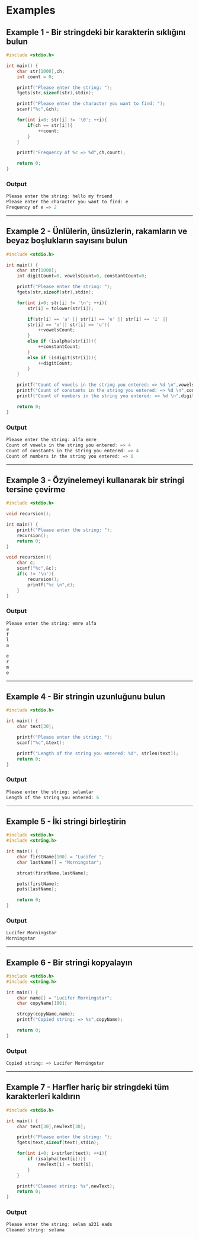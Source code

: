 # Examples

## Example 1 - Bir stringdeki bir karakterin sıklığını bulun

```c
#include <stdio.h>

int main() {
    char str[1000],ch;
    int count = 0;

    printf("Please enter the string: ");
    fgets(str,sizeof(str),stdin);

    printf("Please enter the character you want to find: ");
    scanf("%c",&ch);

    for(int i=0; str[i] != '\0'; ++i){
        if(ch == str[i]){
            ++count;
        }
    }

    printf("Frequency of %c => %d",ch,count);

    return 0;
}
```

### Output

```c
Please enter the string: hello my friend
Please enter the character you want to find: e
Frequency of e => 2
```

------------
## Example 2 - Ünlülerin, ünsüzlerin, rakamların ve beyaz boşlukların sayısını bulun

```c
#include <stdio.h>

int main() {
    char str[1000];
    int digitCount=0, vowelsCount=0, constantCount=0;

    printf("Please enter the string: ");
    fgets(str,sizeof(str),stdin);

    for(int i=0; str[i] != '\n'; ++i){
        str[i] = tolower(str[i]);

        if(str[i] == 'a' || str[i] == 'e' || str[i] == 'i' || 
        str[i] == 'o'|| str[i] == 'u'){
            ++vowelsCount;
        }
        else if (isalpha(str[i])){
            ++constantCount;
        }
        else if (isdigit(str[i])){
            ++digitCount;
        }
    }

    printf("Count of vowels in the string you entered: => %d \n",vowelsCount);
    printf("Count of constants in the string you entered: => %d \n",constantCount);
    printf("Count of numbers in the string you entered: => %d \n",digitCount);

    return 0;
}
```

### Output

```c
Please enter the string: alfa emre
Count of vowels in the string you entered: => 4
Count of constants in the string you entered: => 4
Count of numbers in the string you entered: => 0
```

------------
## Example 3 - Özyinelemeyi kullanarak bir stringi tersine çevirme

```c
#include <stdio.h>

void recursion();

int main() {
    printf("Please enter the string: ");
    recursion();
    return 0;
}

void recursion(){
    char c;
    scanf("%c",&c);
    if(c != '\n'){
        recursion();
        printf("%c \n",c);
    }
}
```

### Output

```c
Please enter the string: emre alfa
a
f
l
a

e
r
m
e
```

------------
## Example 4 - Bir stringin uzunluğunu bulun

```c
#include <stdio.h>

int main() {
    char text[30];

    printf("Please enter the string: ");
    scanf("%c",&text);

    printf("Length of the string you entered: %d", strlen(text));
    return 0;
}
```

### Output

```c
Please enter the string: selamlar
Length of the string you entered: 6
```

------------
## Example 5 - İki stringi birleştirin

```c
#include <stdio.h>
#include <string.h>

int main() {
    char firstName[100] = "Lucifer ";
    char lastName[] = "Morningstar";

    strcat(firstName,lastName);

    puts(firstName);
    puts(lastName);

    return 0;
}
```

### Output

```c
Lucifer Morningstar
Morningstar
```

------------
## Example 6 - Bir stringi kopyalayın

```c
#include <stdio.h>
#include <string.h>

int main() {
    char name[] = "Lucifer Morningstar";
    char copyName[100];

    strcpy(copyName,name);
    printf("Copied string: => %s",copyName);

    return 0;
}
```

### Output

```c
Copied string: => Lucifer Morningstar
```

------------
## Example 7 - Harfler hariç bir stringdeki tüm karakterleri kaldırın

```c
#include <stdio.h>

int main() {
    char text[30],newText[30];

    printf("Please enter the string: ");
    fgets(text,sizeof(text),stdin);

    for(int i=0; i<strlen(text); ++i){
        if (isalpha(text[i])){
            newText[i] = text[i];
        }
    }

    printf("Cleaned string: %s",newText);
    return 0;
}
```

### Output

```c
Please enter the string: selam a231 eads
Cleaned string: selama
```
